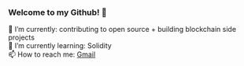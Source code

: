 ### Welcome to my Github! 👋<br>
🔭 I’m currently: contributing to open source + building blockchain side projects<br>
🌱 I’m currently learning: Solidity<br>
📫 How to reach me: [Gmail](mailto:coltraneyan@gmail.com?subject=[GitHub])<br>
